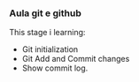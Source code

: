 ### Aula git e github

This stage   i learning:

- Git initialization
- Git Add and Commit changes
- Show commit log.
